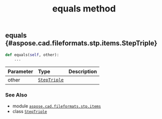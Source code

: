 ﻿---
title: equals method
second_title: Aspose.CAD for Python via .NET API References
description: 
type: docs
weight: 20
url: /aspose.cad.fileformats.stp.items/steptriple/equals/
is_root: false
---

## equals {#aspose.cad.fileformats.stp.items.StepTriple}





```python
def equals(self, other):
    ...
```


| Parameter | Type | Description |
| :- | :- | :- |
| other | [`StepTriple`](/cad/python-net/aspose.cad.fileformats.stp.items/steptriple) |  |



### See Also
* module [`aspose.cad.fileformats.stp.items`](../../)
* class [`StepTriple`](/cad/python-net/aspose.cad.fileformats.stp.items/steptriple)
